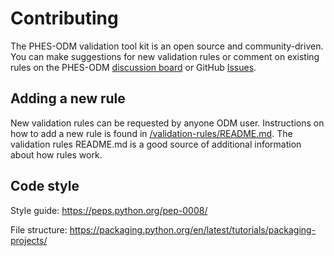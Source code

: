 # Contributing

The PHES-ODM validation tool kit is an open source and community-driven. You can make suggestions for new validation rules or comment on existing rules on the PHES-ODM [discussion board](https://odm.discourse.group) or GitHub [Issues](https://github.com/Big-Life-Lab/PHES-ODM-Validation/issues).

## Adding a new rule

New validation rules can be requested by anyone ODM user. Instructions on how to add a new rule is found in [/validation-rules/README.md](validation-rules/validation-rules/README.md). The validation rules README.md is a good source of additional information about how rules work.

## Code style

Style guide: https://peps.python.org/pep-0008/

File structure: https://packaging.python.org/en/latest/tutorials/packaging-projects/
